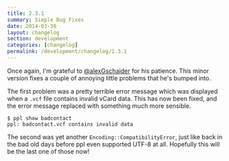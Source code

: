 ```yaml
---
title: 2.3.1
summary: Simple Bug Fixes
date: 2014-03-30
layout: changelog
section: development
categories: [changelog]
permalink: /development/changelog/2.3.1
---
```


Once again, I'm grateful to [@alexGschaider] for his patience. This minor
version fixes a couple of annoying little problems that he's bumped into.

The first problem was a pretty terrible error message which was displayed when a
`.vcf` file contains invalid vCard data. This has now been fixed, and the error
message replaced with something much more sensible.

    $ ppl show badcontact
    ppl: badcontact.vcf contains invalid data

The second was yet another `Encoding::CompatibilityError`, just like back in the
bad old days before ppl even supported UTF-8 at all. Hopefully this will be the
last one of those now!

[@alexGschaider]: https://github.com/axelGschaider
